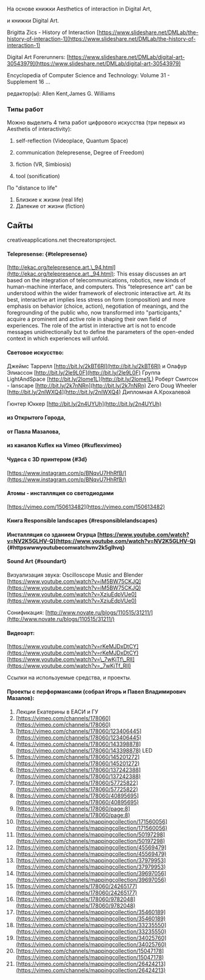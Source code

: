 На основе книжки Aesthetics of interaction in Digital Art,

и книжки Digital Art.

Brigitta Zics - History of Interaction [https://www.slideshare.net/DMLab/the-history-of-interaction-1](https://www.slideshare.net/DMLab/the-history-of-interaction-1)

Digital Art   Forerunners: [https://www.slideshare.net/DMLab/digital-art-30543979](https://www.slideshare.net/DMLab/digital-art-30543979)

Encyclopedia of Computer Science and Technology: Volume 31 - Supplement 16 ...

редактор\(ы\): Allen Kent,James G. Williams

### Типы работ

Можно выделить 4 типа работ цифрового искусства \(три первых из Aesthetis of interactivity\):

1. self-reflection \(Videoplace, Quantum Space\)

2. communication \(telepresense, Degree of Freedom\)

3. fiction \(VR, Simbiosis\)

4. tool \(sonification\)

По "distance to life"

1. Близкие к жизни \(real life\)
2. Далекие от жизни \(fiction\)

## Сайты

creativeapplications.net thecreatorsproject.

#### Telepresense: {#telepresense}

[http://ekac.org/telepresence.art.\_94.html](http://ekac.org/telepresence.art._94.html): This essay discusses an art based on the integration of telecommunications, robotics, new kinds of human-machine interface, and computers. This "telepresence art" can be understood within the wider framework of electronic interactive art. At its best, interactive art implies less stress on form \(composition\) and more emphasis on behavior \(choice, action\), negotiation of meanings, and the foregrounding of the public who, now transformed into "participants," acquire a prominent and active role in shaping their own field of experiences. The role of the artist in interactive art is not to encode messages unidirectionally but to define the parameters of the open-ended context in which experiences will unfold.

#### Световое искусство:

Джеймс Таррелл [http://bit.ly/2kBT6Rl](http://bit.ly/2kBT6Rl) и Олафур Элиассон [http://bit.ly/2le9L0F](http://bit.ly/2le9L0F) Группа LightAndSpace [http://bit.ly/2lome1L](http://bit.ly/2lome1L) Роберт Смитсон - lanscape [http://bit.ly/2k7nNRn](http://bit.ly/2k7nNRn) Zero Doug Wheeler [http://bit.ly/2nIWXQ4](http://bit.ly/2nIWXQ4) Дипломная А.Крохалевой

Гюнтер Юккер [http://bit.ly/2n4UYUh](http://bit.ly/2n4UYUh)

#### из Открытого Города,

#### от Павла Мазалова,

#### из каналов Kuflex на Vimeo {#kuflexvimeo}

#### Чудеса с 3D принтером {#3d}

[https://www.instagram.com/p/BNqvU7HhRfB/](https://www.instagram.com/p/BNqvU7HhRfB/)

#### Атомы - инсталляция со светодиодами

[https://vimeo.com/150613482](https://vimeo.com/150613482)

#### Книга Responsible landscapes {#responsiblelandscapes}

#### Инсталляция со зданием Огурца [https://www.youtube.com/watch?v=NV2K5GLHV-Q](https://www.youtube.com/watch?v=NV2K5GLHV-Q) {#httpswwwyoutubecomwatchvnv2k5glhvq}

#### Sound Art {#soundart}

Визуализация звука: Oscilloscope Music and Blender [https://www.youtube.com/watch?v=iM5BW75CKJQ](https://www.youtube.com/watch?v=iM5BW75CKJQ) [https://www.youtube.com/watch?v=XziuEdpVUe0](https://www.youtube.com/watch?v=XziuEdpVUe0)

Сонификация: [http://www.novate.ru/blogs/110515/31211/](http://www.novate.ru/blogs/110515/31211/)

#### Видеоарт:

[https://www.youtube.com/watch?v=rKeMJDxDtCY](https://www.youtube.com/watch?v=rKeMJDxDtCY) [https://www.youtube.com/watch?v=\_7wKjTf\_RlI](https://www.youtube.com/watch?v=_7wKjTf_RlI)

Ссылки на используемые средства, и проекты.

#### Проекты с перформансами \(собрал Игорь и Павел Владимирович Мазалов\):

1. Лекции Екатерины в ЕАСИ и ГУ
2. [https://vimeo.com/channels/178060](https://vimeo.com/channels/178060)
3. [https://vimeo.com/channels/178060/123406445](https://vimeo.com/channels/178060/123406445)
4. [https://vimeo.com/channels/178060/143398878](https://vimeo.com/channels/178060/143398878) LED
5. [https://vimeo.com/channels/178060/145201272](https://vimeo.com/channels/178060/145201272)
6. [https://vimeo.com/channels/178060/137242388](https://vimeo.com/channels/178060/137242388)
7. [https://vimeo.com/channels/178060/57725822](https://vimeo.com/channels/178060/57725822)
8. [https://vimeo.com/channels/178060/40895695](https://vimeo.com/channels/178060/40895695)
9. [https://vimeo.com/channels/178060/page:8](https://vimeo.com/channels/178060/page:8)
10. [https://vimeo.com/channels/mappingcollection/171560056](https://vimeo.com/channels/mappingcollection/171560056)
11. [https://vimeo.com/channels/mappingcollection/50197298](https://vimeo.com/channels/mappingcollection/50197298)
12. [https://vimeo.com/channels/mappingcollection/45569479](https://vimeo.com/channels/mappingcollection/45569479)
13. [https://vimeo.com/channels/mappingcollection/37979953](https://vimeo.com/channels/mappingcollection/37979953)
14. [https://vimeo.com/channels/mappingcollection/39697056](https://vimeo.com/channels/mappingcollection/39697056)
15. [https://vimeo.com/channels/178060/24265177](https://vimeo.com/channels/178060/24265177)
16. [https://vimeo.com/channels/178060/9782048](https://vimeo.com/channels/178060/9782048)
17. [https://vimeo.com/channels/mappingcollection/35460189](https://vimeo.com/channels/mappingcollection/35460189)
18. [https://vimeo.com/channels/mappingcollection/33235550](https://vimeo.com/channels/mappingcollection/33235550)
19. [https://vimeo.com/channels/mappingcollection/34025760](https://vimeo.com/channels/mappingcollection/34025760)
20. [https://vimeo.com/channels/mappingcollection/15047178](https://vimeo.com/channels/mappingcollection/15047178)
21. [https://vimeo.com/channels/mappingcollection/26424213](https://vimeo.com/channels/mappingcollection/26424213)



